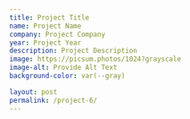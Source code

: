 ```yaml
---
title: Project Title
name: Project Name
company: Project Company
year: Project Year
description: Project Description
image: https://picsum.photos/1024?grayscale
image-alt: Provide Alt Text
background-color: var(--gray)

layout: post
permalink: /project-6/
---
```

